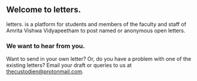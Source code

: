 ## Welcome to letters.

letters. is a platform for students and members of the faculty and staff of Amrita Vishwa Vidyapeetham to post named or anonymous open letters.

### We want to hear from you.

Want to send in your own letter? Or, do you have a problem with one of the existing letters? Email your draft or queries to us at [thecustodien@protonmail.com](thecustodien@protonmail.com).
